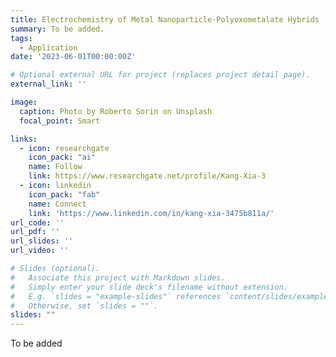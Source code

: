 ```yaml
---
title: Electrochemistry of Metal Nanoparticle-Polyoxometalate Hybrids
summary: To be added.
tags:
  - Application
date: '2023-06-01T00:00:00Z'

# Optional external URL for project (replaces project detail page).
external_link: ''

image:
  caption: Photo by Roberto Sorin on Unsplash
  focal_point: Smart

links:
  - icon: researchgate
    icon_pack: "ai"
    name: Follow
    link: https://www.researchgate.net/profile/Kang-Xia-3
  - icon: linkedin
    icon_pack: "fab"
    name: Connect
    link: 'https://www.linkedin.com/in/kang-xia-3475b811a/'
url_code: ''
url_pdf: ''
url_slides: ''
url_video: ''

# Slides (optional).
#   Associate this project with Markdown slides.
#   Simply enter your slide deck's filename without extension.
#   E.g. `slides = "example-slides"` references `content/slides/example-slides.md`.
#   Otherwise, set `slides = ""`.
slides: ""
---
```


To be added
